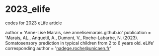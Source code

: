 # 2023_elife
 codes for 2023 eLife article

author = 'Anne-Lise Marais, see annelisemarais.github.io'
publication = 'Marais, AL., Anquetil, A., Dumont, V., Roche-Labarbe, N. (2023). Somatosensory prediction in typical children from 2 to 6 years old. eLife'
corresponding author = 'nadege.roche@unicaen.fr'
